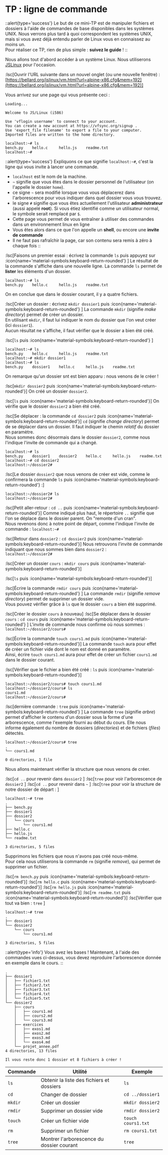 # TP : ligne de commande
::alert{type='success'}
Le but de ce mini-TP est de manipuler fichiers et dossiers à l'aide de commandes de base disponibles dans les systèmes UNIX. Nous verrons plus tard à quoi correspondent les systèmes UNIX, mais si vous avez déjà entendu parler de Linux vous en connaissez au moins un.  
Pour réaliser ce TP, rien de plus simple : **suivez le guide** !
::

Nous allons tout d'abord accéder à un système Linux. Nous utiliserons [JSLinux](https://bellard.org/jslinux/tech.html) pour l'occasion.  

:lsc[Ouvrir l'URL suivante dans un nouvel onglet (ou une nouvelle fenêtre) : [https://bellard.org/jslinux/vm.html?url=alpine-x86.cfg&mem=192](https://bellard.org/jslinux/vm.html?url=alpine-x86.cfg&mem=192)]

Vous arrivez sur une page qui vous présente ceci :

```
Loading...
 
Welcome to JS/Linux (i586)
 
Use 'vflogin username' to connect to your account.
You can create a new account at https://vfsync.org/signup .
Use 'export_file filename' to export a file to your computer.
Imported files are written to the home directory.
 
localhost:~# ls
bench.py    hello.c     hello.js    readme.txt
localhost:~#  
```

::alert{type='success'}
Expliquons ce que signifie `localhost:~#`, c'est la ligne qui vous invite à lancer une commande.  
- `localhost` est le nom de la machine.  
- `~` signifie que vous êtes dans le dossier personnel de l'utilisateur (on l'appelle le dossier `home`).  
- ce signe `~` sera modifié lorsque vous vous déplacerez dans l'arborescence pour vous indiquer dans quel dossier vous vous trouvez.  
- le signe `#` signifie que vous êtes actuellement l'utilisateur **administrateur** (aussi appelé **root**). Si vous étiez identifié comme un utilisateur normal, le symbole serait remplacé par `$`. 
- Cette page vous permet de vous entraîner à utiliser des commandes dans un environnement linux en ligne
- Vous êtes alors dans ce que l'on appelle un **shell**, ou encore une **invite de commande**
- Il ne faut pas rafraîchir la page, car son contenu sera remis à zéro à chaque fois
::



:lsc[Faisons un premier essai : écrivez la commande `ls` puis appuyez sur :icon{name='material-symbols:keyboard-return-rounded'}  ]
Le résultat de la commande s'affiche dans une nouvelle ligne.
La commande `ls` permet de **lister** les éléments d'un dossier.

```
localhost:~# ls
bench.py    hello.c     hello.js    readme.txt
```

On en conclue que dans le dossier courant, il y a quatre fichiers.

:lsc[Créer un dossier : écrivez `mkdir dossier1` puis :icon{name='material-symbols:keyboard-return-rounded'}  ]
La commande `mkdir` (signifie *make directory*) permet de créer un dossier.  
En utilisant `mkdir`, il faut lui indiquer le nom du dossier que l'on veut créer (ici `dossier1`).  
Aucun résultat ne s'affiche, il faut vérifier que le dossier a bien été créé.

:lsc[`ls` puis :icon{name='material-symbols:keyboard-return-rounded'}  ]

```
localhost:~# ls
bench.py    hello.c     hello.js    readme.txt
localhost:~# mkdir dossier1
localhost:~# ls
bench.py    dossier1    hello.c     hello.js    readme.txt
```

On remarque qu'un dossier snt est bien apparu : nous venons de le créer !

:lsc[`mkdir dossier2` puis :icon{name='material-symbols:keyboard-return-rounded'}]
On créé un dossier `dossier2`.

:lsc[`ls` puis :icon{name='material-symbols:keyboard-return-rounded'}]
On vérifie que le dossier `dossier2` a bien été créé.

:lsc[Se déplacer : la commande `cd dossier2` puis :icon{name='material-symbols:keyboard-return-rounded'}]
`cd` (signifie *change directory*) permet de se déplacer dans un dossier. Il faut indiquer le chemin *relatif* du dossier en paramètre.  
Nous sommes donc désormais dans le dossier `dossier2`, comme nous l'indique l'invite de commande qui a changé.

```
localhost:~# ls
bench.py    dossier1    dossier2    hello.c     hello.js    readme.txt
localhost:~# cd dossier2
localhost:~/dossier2#  
```

:lsc[Le dossier `dossier2` que nous venons de créer est vide, comme le confirmera la commande `ls` puis :icon{name='material-symbols:keyboard-return-rounded'} :]

```
localhost:~/dossier2# ls
localhost:~/dossier2#  
```

:lsc[Petit aller-retour : `cd ..` puis :icon{name='material-symbols:keyboard-return-rounded'}]
Comme indiqué plus haut, le répertoire `..` signifie que l'on se déplace dans le dossier parent. On "remonte d'un cran".  
Nous revenons donc à notre point de départ, comme l'indique l'invite de commande : `localhost:~#`

:lsc[Retour dans `dossier2` : `cd dossier2` puis :icon{name='material-symbols:keyboard-return-rounded'}]
Nous retrouvons l'invite de commande indiquant que nous sommes bien dans `dossier2` :  
`localhost:~/dossier2#`

:lsc[Créer un dossier `cours` : `mkdir cours` puis :icon{name='material-symbols:keyboard-return-rounded'}]

:lsc[`ls` puis :icon{name='material-symbols:keyboard-return-rounded'}]

:lsc[Écrire la commande `rmdir cours` puis :icon{name='material-symbols:keyboard-return-rounded'}  ]
La commande `rmdir` (signifie *remove directory*) permet de supprimer un dossier vide.  
Vous pouvez vérifier grâce à `ls` que le dossier `cours` a bien été supprimé.

:lsc[Créer le dossier `cours` à nouveau]
:lsc[Se déplacer dans le dossier `cours` : `cd cours` puis :icon{name='material-symbols:keyboard-return-rounded'}  ]
L'invite de commande nous confirme où nous sommes : `localhost:~/dossier2/cours#`

:lsc[Écrire la commande `touch cours1.md` puis :icon{name='material-symbols:keyboard-return-rounded'}]
La commande `touch` aura pour effet de créer un fichier vide dont le nom est donné en paramètre.  
Ainsi, écrire `touch cours1.md` aura pour effet de créer un fichier `cours1.md` dans le dossier courant.  

:lsc[Vérifier que le fichier a bien été créé : `ls` puis :icon{name='material-symbols:keyboard-return-rounded'}]

```
localhost:~/dossier2/cours# touch cours1.md
localhost:~/dossier2/cours# ls
cours1.md
localhost:~/dossier2/cours#
```

:lsc[dernière commande : `tree` puis :icon{name='material-symbols:keyboard-return-rounded'}  ]
La commande `tree` (signifie *arbre*) permet d'afficher le contenu d'un dossier sous la forme d'une arborescence, comme l'exemple fourni au début du cours. Elle nous informe également du nombre de dossiers (*directories*) et de fichiers (*files*) détectés.

```
localhost:~/dossier2/cours# tree
.
└── cours1.md
 
0 directories, 1 file
```

Nous allons maintenant vérifier la structure que nous venons de créer.  

:lsc[`cd ..` pour revenir dans `dossier2`  ]
:lsc[`tree` pour voir l'arborescence de `dossier2`  ]
:lsc[`cd ..` pour revenir dans `~`  ]
:lsc[`tree` pour voir la structure de notre dossier de départ :  ]

```
localhost:~# tree
.
├── bench.py
├── dossier1
├── dossier2
│   └── cours
│       └── cours1.md
├── hello.c
├── hello.js
└── readme.txt
 
3 directories, 5 files
```

Supprimons les fichiers que nous n'avons pas créé nous-même.  
Pour cela nous utiliserons la commande `rm` (signifie *remove*), qui permet de supprimer un fichier.

:lsc[`rm bench.py` puis :icon{name='material-symbols:keyboard-return-rounded'}]
:lsc[`rm hello.c` puis :icon{name='material-symbols:keyboard-return-rounded'}]
:lsc[`rm hello.js` puis :icon{name='material-symbols:keyboard-return-rounded'}]
:lsc[`rm readme.txt` puis :icon{name='material-symbols:keyboard-return-rounded'}]
:lsc[Vérifier que tout va bien : `tree`  ]

```
localhost:~# tree
.
├── dossier1
└── dossier2
    └── cours
        └── cours1.md
 
3 directories, 5 files
```

::alert{type='info'}
Vous avez les bases ! Maintenant, à l'aide des commandes vues ci-dessus, vous devez reproduire l'arborescence donnée en exemple dans le cours.
::

```
.
├── dossier1
│   ├── fichier1.txt
│   ├── fichier2.txt
│   ├── fichier3.txt
│   ├── fichier4.txt
│   └── fichier5.txt
└── dossier2
    ├── cours
    │   ├── cours1.md
    │   ├── cours2.md
    │   └── cours3.md
    ├── exercices
    │   ├── exos1.md
    │   ├── exos2.md
    │   ├── exos3.md
    │   └── exos4.md
    └── projet_annee.pdf
4 directories, 13 files
```
    Il vous reste donc 1 dossier et 8 fichiers à créer !

| Commande | Utilité                                   | Exemple            |
|----------|-------------------------------------------|--------------------|
| `ls`     | Obtenir la liste des fichiers et dossiers | `ls`               |
| `cd`     | Changer de dossier                        | `cd ../dossier1`   |
| `mkdir`  | Créer un dossier                          | `mkdir dossier2`   |
| `rmdir`  | Supprimer un dossier vide                 | `rmdir dossier2`   |
| `touch`  | Créer un fichier vide                     | `touch cours1.txt` |
| `rm`     | Supprimer un fichier                      | `rm cours1.txt`    |
| `tree`   | Montrer l'arborescence du dossier courant | `tree`             |
